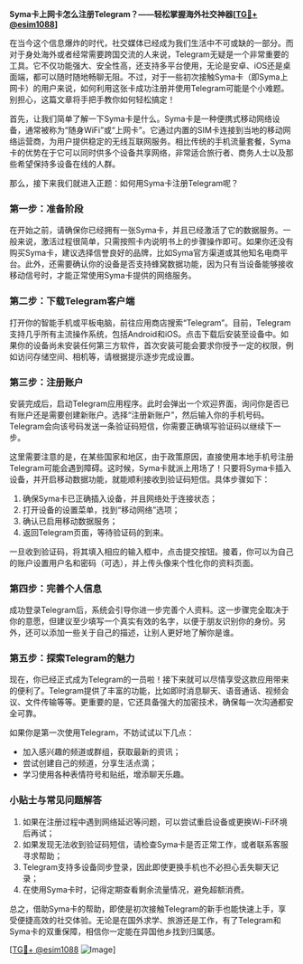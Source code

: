 **Syma卡上网卡怎么注册Telegram？——轻松掌握海外社交神器[[TG💪+ @esim1088](https://t.me/s/esim1088)]**

在当今这个信息爆炸的时代，社交媒体已经成为我们生活中不可或缺的一部分。而对于身处海外或者经常需要跨国交流的人来说，Telegram无疑是一个非常重要的工具。它不仅功能强大、安全性高，还支持多平台使用，无论是安卓、iOS还是桌面端，都可以随时随地畅聊无阻。不过，对于一些初次接触Syma卡（即Syma上网卡）的用户来说，如何利用这张卡成功注册并使用Telegram可能是个小难题。别担心，这篇文章将手把手教你如何轻松搞定！

首先，让我们简单了解一下Syma卡是什么。Syma卡是一种便携式移动网络设备，通常被称为“随身WiFi”或“上网卡”。它通过内置的SIM卡连接到当地的移动网络运营商，为用户提供稳定的无线互联网服务。相比传统的手机流量套餐，Syma卡的优势在于它可以同时供多个设备共享网络，非常适合旅行者、商务人士以及那些希望保持多设备在线的人群。

那么，接下来我们就进入正题：如何用Syma卡注册Telegram呢？

### **第一步：准备阶段**
在开始之前，请确保你已经拥有一张Syma卡，并且已经激活了它的数据服务。一般来说，激活过程很简单，只需按照卡内说明书上的步骤操作即可。如果你还没有购买Syma卡，建议选择信誉良好的品牌，比如Syma官方渠道或其他知名电商平台。此外，还需要确认你的设备是否支持蜂窝数据功能，因为只有当设备能够接收移动信号时，才能正常使用Syma卡提供的网络服务。

### **第二步：下载Telegram客户端**
打开你的智能手机或平板电脑，前往应用商店搜索“Telegram”。目前，Telegram支持几乎所有主流操作系统，包括Android和iOS。点击下载后安装至设备中。如果你的设备尚未安装任何第三方软件，首次安装可能会要求你授予一定的权限，例如访问存储空间、相机等，请根据提示逐步完成设置。

### **第三步：注册账户**
安装完成后，启动Telegram应用程序。此时会弹出一个欢迎界面，询问你是否已有账户还是需要创建新账户。选择“注册新账户”，然后输入你的手机号码。Telegram会向该号码发送一条验证码短信，你需要正确填写验证码以继续下一步。

这里需要注意的是，在某些国家和地区，由于政策原因，直接使用本地手机号注册Telegram可能会遇到障碍。这时候，Syma卡就派上用场了！只要将Syma卡插入设备，并开启移动数据功能，就能顺利接收到验证码短信。具体步骤如下：

1. 确保Syma卡已正确插入设备，并且网络处于连接状态；
2. 打开设备的设置菜单，找到“移动网络”选项；
3. 确认已启用移动数据服务；
4. 返回Telegram页面，等待验证码的到来。

一旦收到验证码，将其填入相应的输入框中，点击提交按钮。接着，你可以为自己的账户设置用户名和密码（可选），并上传头像来个性化你的资料页面。

### **第四步：完善个人信息**
成功登录Telegram后，系统会引导你进一步完善个人资料。这一步骤完全取决于你的意愿，但建议至少填写一个真实有效的名字，以便于朋友识别你的身份。另外，还可以添加一些关于自己的描述，让别人更好地了解你是谁。

### **第五步：探索Telegram的魅力**
现在，你已经正式成为Telegram的一员啦！接下来就可以尽情享受这款应用带来的便利了。Telegram提供了丰富的功能，比如即时消息聊天、语音通话、视频会议、文件传输等等。更重要的是，它还具备强大的加密技术，确保每一次沟通都安全可靠。

如果你是第一次使用Telegram，不妨试试以下几点：
- 加入感兴趣的频道或群组，获取最新的资讯；
- 尝试创建自己的频道，分享生活点滴；
- 学习使用各种表情符号和贴纸，增添聊天乐趣。

### **小贴士与常见问题解答**
1. 如果在注册过程中遇到网络延迟等问题，可以尝试重启设备或更换Wi-Fi环境后再试；
2. 如果发现无法收到验证码短信，请检查Syma卡是否正常工作，或者联系客服寻求帮助；
3. Telegram支持多设备同步登录，因此即使更换手机也不必担心丢失聊天记录；
4. 在使用Syma卡时，记得定期查看剩余流量情况，避免超额消费。

总之，借助Syma卡的帮助，即使是初次接触Telegram的新手也能快速上手，享受便捷高效的社交体验。无论是在国外求学、旅游还是工作，有了Telegram和Syma卡的双重保障，相信你一定能在异国他乡找到归属感。

[[TG💪+ @esim1088](https://t.me/s/esim1088) ![Image](https://i.postimg.cc/4NQfJmqS/Snipaste-2025-05-13-00-14-12.png)]
